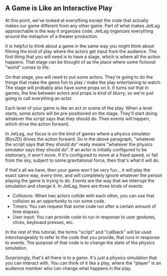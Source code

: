 ## A Game is Like an Interactive Play

At this point, we've looked at everything except the code that actually makes
our game different from any other game.  Part of what makes JetLag approachable
is the way it organizes code.  JetLag organizes everything around the metaphor
of a theater production.

It is helpful to think about a game in the same way you might think about
filming the kind of play where the actors get input from the audience.  The
first thing that you will need is to have a stage, which is where all the action
happens. That stage can be thought of as the place where some fictional "world"
comes to life.

On that stage, you will need to put some actors.  They're going to do the things
that make the game fun to play / make the play entertaining to watch.  The stage
will probably also have some props on it.  It turns out that in games, the line
between actors and props is kind of blurry, so we're just going to call
everything an actor.

Each level of your game is like an act or scene of the play.  When a level
starts, some actors will be pre-positioned on the stage.  They'll start doing
whatever the script says that they should do.  Then events will happen, which
drive the action forward.  

In JetLag, our focus is on the kind of games where a physics simulator (Box2D)
drives the action forward.  So in the above paragraph, "whatever the script says
that they should do" really means "whatever the physics simulator says they
should do".  If an actor is initially configured to be stationary, it won't
move.  If it's configured to move at a fixed speed, or fall from the sky,
subject to some gravitational force, then that's what it will do.

If that's all we have, then your game won't be very fun... it will play the
exact same way, every time, and will completely ignore whatever the person
playing the game is trying to do.  *Events* are the way that we interrupt the
simulation and change it.  In JetLag, there are three kinds of events:

- Collisions: When two actors collide with each other, you can use that
  collision as an opportunity to run some code.
- Timers: You can request that some code run after a certain amount of time
  elapses.
- User input: You can provide code to run in response to user gestures, clicks,
  keyboard presses, etc.

In the rest of this tutorial, the terms "script" and "callback" will be used
interchangeably to refer to the code that you provide, that runs in response to
events.  The purpose of that code is to change the state of the physics
simulation.

Surprisingly, that's all there is to a game.  It's just a physics simulation
that you can interact with.  You can think of it like a play, where the "player"
is an audience member who can change what happens in the play.
